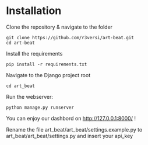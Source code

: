 # Installation

Clone the repository & navigate to the folder

    git clone https://github.com/r3versi/art-beat.git
    cd art-beat

Install the requirements

    pip install -r requirements.txt

Navigate to the Django project root

    cd art_beat

Run the webserver:

    python manage.py runserver

You can enjoy our dashbord on http://127.0.0.1:8000/ !

Rename the file art_beat/art_beat/settings.example.py to art_beat/art_beat/settings.py and insert your api_key